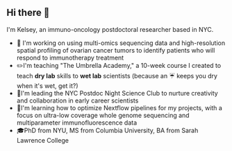 ## Hi there 👋
I'm Kelsey, an immuno-oncology postdoctoral researcher based in NYC.

* 🔭 I'm working on using multi-omics sequencing data and high-resolution spatial profiling of ovarian cancer tumors to identify patients who will respond to immunotherapy treatment
* ✏️I'm teaching "The Umbrella Academy," a 10-week course I created to teach **dry lab** skills to **wet lab** scientists (because an ☔ keeps you dry when it's wet, get it?)
* 🗽I'm leading the NYC Postdoc Night Science Club to nurture creativity and collaboration in early career scientists 
* 🌱I'm learning how to optimize Nextflow pipelines for my projects, with a focus on ultra-low coverage whole genome sequencing and multiparameter immunofluorescence data
* 🎓PhD from NYU, MS from Columbia University, BA from Sarah Lawrence College



<!--
**KelseyMo374-mssm/KelseyMo374-mssm** is a ✨ _special_ ✨ repository because its `README.md` (this file) appears on your GitHub profile.

Here are some ideas to get you started:

- 🔭 I’m currently working on ...
- 🌱 I’m currently learning ...
- 👯 I’m looking to collaborate on ...
- 🤔 I’m looking for help with ...
- 💬 Ask me about ...
- 📫 How to reach me: ...
- 😄 Pronouns: ...
- ⚡ Fun fact: ...
-->
